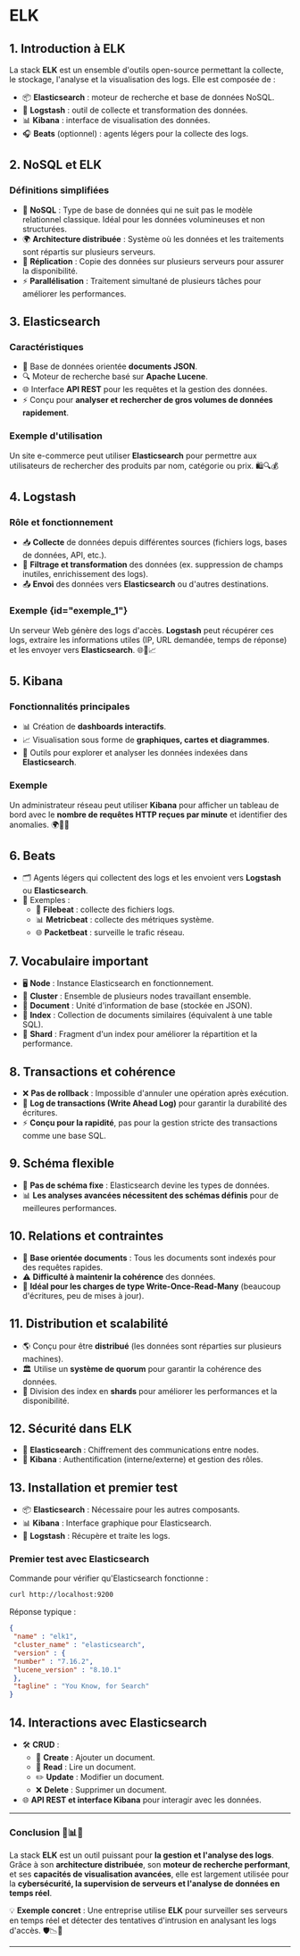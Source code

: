 # ELK

## **1. Introduction à ELK**
La stack **ELK** est un ensemble d'outils open-source permettant la collecte, le stockage, l'analyse et la visualisation des logs. Elle est composée de :
- 📦 **Elasticsearch** : moteur de recherche et base de données NoSQL.
- 🔄 **Logstash** : outil de collecte et transformation des données.
- 📊 **Kibana** : interface de visualisation des données.
- 🎧 **Beats** (optionnel) : agents légers pour la collecte des logs.

## **2. NoSQL et ELK**
### **Définitions simplifiées** 
- 📂 **NoSQL** : Type de base de données qui ne suit pas le modèle relationnel classique. Idéal pour les données volumineuses et non structurées.
- 🌍 **Architecture distribuée** : Système où les données et les traitements sont répartis sur plusieurs serveurs.
- 🔄 **Réplication** : Copie des données sur plusieurs serveurs pour assurer la disponibilité.
- ⚡ **Parallélisation** : Traitement simultané de plusieurs tâches pour améliorer les performances.

## **3. Elasticsearch** 
### **Caractéristiques**
- 📄 Base de données orientée **documents JSON**.
- 🔍 Moteur de recherche basé sur **Apache Lucene**.
- 🌐 Interface **API REST** pour les requêtes et la gestion des données.
- ⚡ Conçu pour **analyser et rechercher de gros volumes de données rapidement**.

### **Exemple d'utilisation**
Un site e-commerce peut utiliser **Elasticsearch** pour permettre aux utilisateurs de rechercher des produits par nom, catégorie ou prix. 🛍️🔍💰

## **4. Logstash** 
### **Rôle et fonctionnement**
- 📥 **Collecte** de données depuis différentes sources (fichiers logs, bases de données, API, etc.).
- 🔄 **Filtrage et transformation** des données (ex. suppression de champs inutiles, enrichissement des logs).
- 📤 **Envoi** des données vers **Elasticsearch** ou d'autres destinations.

### **Exemple** {id="exemple_1"}
Un serveur Web génère des logs d'accès. **Logstash** peut récupérer ces logs, extraire les informations utiles (IP, URL demandée, temps de réponse) et les envoyer vers **Elasticsearch**. 🌐📜📈

## **5. Kibana** 
### **Fonctionnalités principales**
- 📊 Création de **dashboards interactifs**.
- 📈 Visualisation sous forme de **graphiques, cartes et diagrammes**.
- 🔎 Outils pour explorer et analyser les données indexées dans **Elasticsearch**.

### **Exemple**
Un administrateur réseau peut utiliser **Kibana** pour afficher un tableau de bord avec le **nombre de requêtes HTTP reçues par minute** et identifier des anomalies. 🌍📡🔎

## **6. Beats** 
- 🗂️ Agents légers qui collectent des logs et les envoient vers **Logstash** ou **Elasticsearch**.
- 📄 Exemples :
    - 📜 **Filebeat** : collecte des fichiers logs.
    - 📊 **Metricbeat** : collecte des métriques système.
    - 🌐 **Packetbeat** : surveille le trafic réseau.

## **7. Vocabulaire important** 
- 🖥️ **Node** : Instance Elasticsearch en fonctionnement.
- 🔗 **Cluster** : Ensemble de plusieurs nodes travaillant ensemble.
- 📄 **Document** : Unité d'information de base (stockée en JSON).
- 📂 **Index** : Collection de documents similaires (équivalent à une table SQL).
- 🧩 **Shard** : Fragment d'un index pour améliorer la répartition et la performance.

## **8. Transactions et cohérence** 
- ❌ **Pas de rollback** : Impossible d'annuler une opération après exécution.
- 📜 **Log de transactions (Write Ahead Log)** pour garantir la durabilité des écritures.
- ⚡ **Conçu pour la rapidité**, pas pour la gestion stricte des transactions comme une base SQL.

## **9. Schéma flexible** 
- 📜 **Pas de schéma fixe** : Elasticsearch devine les types de données.
- 📊 **Les analyses avancées nécessitent des schémas définis** pour de meilleures performances.

## **10. Relations et contraintes** 
- 📂 **Base orientée documents** : Tous les documents sont indexés pour des requêtes rapides.
- ⚠️ **Difficulté à maintenir la cohérence** des données.
- 🚀 **Idéal pour les charges de type Write-Once-Read-Many** (beaucoup d'écritures, peu de mises à jour).

## **11. Distribution et scalabilité** 
- 🌎 Conçu pour être **distribué** (les données sont réparties sur plusieurs machines).
- 🏛️ Utilise un **système de quorum** pour garantir la cohérence des données.
- 🧩 Division des index en **shards** pour améliorer les performances et la disponibilité.

## **12. Sécurité dans ELK** 
- 🔐 **Elasticsearch** : Chiffrement des communications entre nodes.
- 🔑 **Kibana** : Authentification (interne/externe) et gestion des rôles.

## **13. Installation et premier test** 
- 📦 **Elasticsearch** : Nécessaire pour les autres composants.
- 📊 **Kibana** : Interface graphique pour Elasticsearch.
- 🔄 **Logstash** : Récupère et traite les logs.

### **Premier test avec Elasticsearch**
Commande pour vérifier qu'Elasticsearch fonctionne :
```sh
curl http://localhost:9200
```
Réponse typique :
```json
{
 "name" : "elk1",
 "cluster_name" : "elasticsearch",
 "version" : {
 "number" : "7.16.2",
 "lucene_version" : "8.10.1"
 },
 "tagline" : "You Know, for Search"
}
```

## **14. Interactions avec Elasticsearch**
- 🛠️ **CRUD** :
    - 📝 **Create** : Ajouter un document.
    - 📖 **Read** : Lire un document.
    - ✏️ **Update** : Modifier un document.
    - ❌ **Delete** : Supprimer un document.
- 🌐 **API REST et interface Kibana** pour interagir avec les données.

---

### **Conclusion** 🎯📊💡
La stack **ELK** est un outil puissant pour **la gestion et l'analyse des logs**. Grâce à son **architecture distribuée**, son **moteur de recherche performant**, et ses **capacités de visualisation avancées**, elle est largement utilisée pour la **cybersécurité, la supervision de serveurs et l'analyse de données en temps réel**.

💡 **Exemple concret** : Une entreprise utilise **ELK** pour surveiller ses serveurs en temps réel et détecter des tentatives d'intrusion en analysant les logs d'accès. 🛡️📉🚨

---

